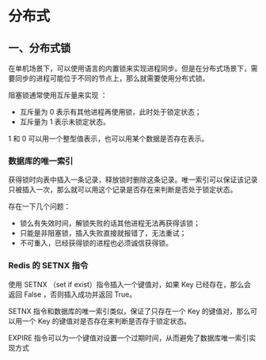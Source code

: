 # 分布式

## 一、分布式锁

 在单机场景下，可以使用语言的内置锁来实现进程同步。但是在分布式场景下，需要同步的进程可能位于不同的节点上，那么就需要使用分布式锁。 

 阻塞锁通常使用互斥量来实现 ：

* 互斥量为 0 表示有其他进程再使用锁，此时处于锁定状态；
* 互斥量为 1 表示未锁定状态。

1 和 0 可以用一个整型值表示，也可以用某个数据是否存在表示。

### 数据库的唯一索引

获得锁时向表中插入一条记录，释放锁时删除这条记录。唯一索引可以保证该记录只被插入一次，那么就可以用这个记录是否存在来判断是否处于锁定状态。

存在一下几个问题：

* 锁么有失效时间，解锁失败的话其他进程无法再获得该锁；
* 只能是非阻塞锁，插入失败直接就报错了，无法重试；
* 不可重入，已经获得锁的进程也必须诚信获得锁。

### Redis 的 SETNX 指令

使用 SETNX （set if exist）指令插入一个键值对，如果 Key 已经存在，那么会返回 False ，否则插入成功并返回 True。

SETNX 指令和数据库的唯一索引类似，保证了只存在一个 Key 的键值对，那么可以用一个 Key 的键值对是否存在来判断是否存于锁定状态。

EXPIRE 指令可以为一个键值对设置一个过期时间，从而避免了数据库唯一索引实现方式